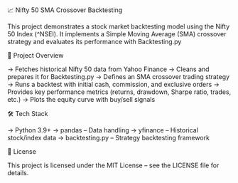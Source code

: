 📈 Nifty 50 SMA Crossover Backtesting

This project demonstrates a stock market backtesting model using the Nifty 50 Index (^NSEI). It implements a Simple Moving Average (SMA) crossover strategy and evaluates its performance with Backtesting.py

📌 Project Overview

-> Fetches historical Nifty 50 data from Yahoo Finance
-> Cleans and prepares it for Backtesting.py
-> Defines an SMA crossover trading strategy
-> Runs a backtest with initial cash, commission, and exclusive orders
-> Provides key performance metrics (returns, drawdown, Sharpe ratio, trades, etc.)
-> Plots the equity curve with buy/sell signals

🛠️ Tech Stack

-> Python 3.9+
-> pandas – Data handling
-> yfinance – Historical stock/index data
-> backtesting.py – Strategy backtesting framework

📝 License

This project is licensed under the MIT License – see the LICENSE
 file for details.
